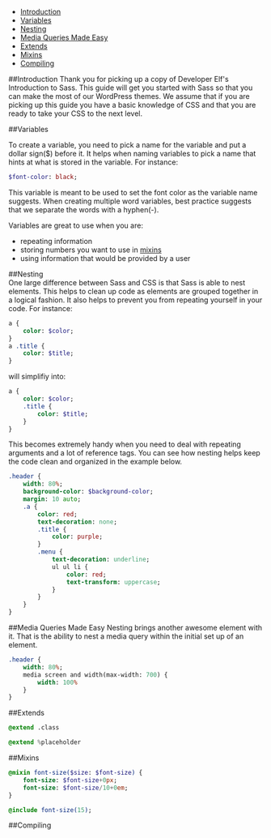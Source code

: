 
+ [Introduction](#intro)
+ [Variables](#variables)
+ [Nesting](#nesting)
+ [Media Queries Made Easy](#media)
+ [Extends](#extend)
+ [Mixins](#mixins)
+ [Compiling](#compiling)

##<a name="intro"></a>Introduction
Thank you for picking up a copy of Developer Elf's Introduction to Sass. This guide will get you started with Sass so that you can make the most of our WordPress themes. We assume that if you are picking up this guide you have a basic knowledge of CSS and that you are ready to take your CSS to the next level.


##<a name="variables"></a>Variables   

To create a variable, you need to pick a name for the variable and put a dollar sign($) before it. It helps when naming variables to pick a name that hints at what is stored in the variable. For instance:
```sass
$font-color: black;
```
This variable is meant to be used to set the font color as the variable name suggests. When creating multiple word variables, best practice suggests that we separate the words with a hyphen(-).

Variables are great to use when you are:

+ repeating information  
+ storing numbers you want to use in [mixins](#mixins)
+ using information that would be provided by a user

##<a name="nesting"></a>Nesting  
One large difference between Sass and CSS is that Sass is able to nest elements. This helps to clean up code as elements are grouped together in a logical fashion. It also helps to prevent you from repeating yourself in your code. For instance:
```sass
a {
	color: $color;
}
a .title {
	color: $title;
}
```  
will simplifiy into:  
```sass
a {
	color: $color;
	.title {
		color: $title;
	}
}
```  
This becomes extremely handy when you need to deal with repeating arguments and a lot of reference tags. You can see how nesting helps keep the code clean and organized in the example below.
```sass
.header {
	width: 80%;
	background-color: $background-color;
	margin: 10 auto;
	.a {
		color: red;
		text-decoration: none;
		.title {
			color: purple;
		}
		.menu {
			text-decoration: underline;
			ul ul li {
				color: red;
				text-transform: uppercase;
			}
		}
	}
}
```
##<a name="media"></a>Media Queries Made Easy
Nesting brings another awesome element with it. That is the ability to nest a media query within the initial set up of an element.
```sass
.header {
	width: 80%;
	media screen and width(max-width: 700) {
		width: 100%
	}
}
```
##<a name="extend"></a>Extends

```sass
@extend .class
```

```sass
@extend %placeholder
```

##<a name="mixins"></a>Mixins

```sass
@mixin font-size($size: $font-size) {
	font-size: $font-size+0px;
	font-size: $font-size/10+0em;
}
```

```sass
@include font-size(15);
```

##<a name="compiling"></a>Compiling